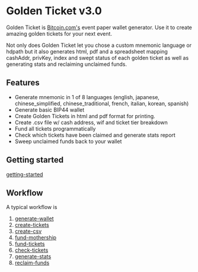 # Golden Ticket v3.0

Golden Ticket is [Bitcoin.com's](https://www.bitcoin.com) event paper wallet generator. Use it to create amazing golden tickets for your next event.

Not only does Golden Ticket let you chose a custom mnemonic language or hdpath but it also generates html, pdf and a spreadsheet mapping cashAddr, privKey, index and swept status of each golden ticket as well as generating stats and reclaiming unclaimed funds.

## Features

- Generate mnemonic in 1 of 8 languages (english, japanese, chinese_simplified, chinese_traditional, french, italian, korean, spanish)
- Generate basic BIP44 wallet
- Create Golden Tickets in html and pdf format for printing.
- Create .csv file w/ cash address, wif and ticket tier breakdown
- Fund all tickets programmatically
- Check which tickets have been claimed and generate stats report
- Sweep unclaimed funds back to your wallet

## Getting started

[getting-started](documentation/getting-started.md)

## Workflow

A typical workflow is

1. [generate-wallet](documentation/generate-wallet.md)
2. [create-tickets](documentation/create-tickets.md)
3. [create-csv](documentation/create-csv.md)
4. [fund-mothership](documentation/fund-mothership.md)
5. [fund-tickets](documentation/fund-tickets.md)
6. [check-tickets](documentation/check-tickets.md)
7. [generate-stats](documentation/generate-stats.md)
8. [reclaim-funds](documentation/reclaim-funds.md)
